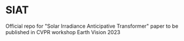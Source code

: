 # SIAT
Official repo for "Solar Irradiance Anticipative Transformer" paper to be published in CVPR workshop Earth Vision 2023
